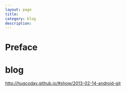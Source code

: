 ```yaml
---
layout: page
title:	
category: blog
description: 
---
```

# Preface

# blog
http://hugcoday.github.io/#show/2013-02-14-android-git

